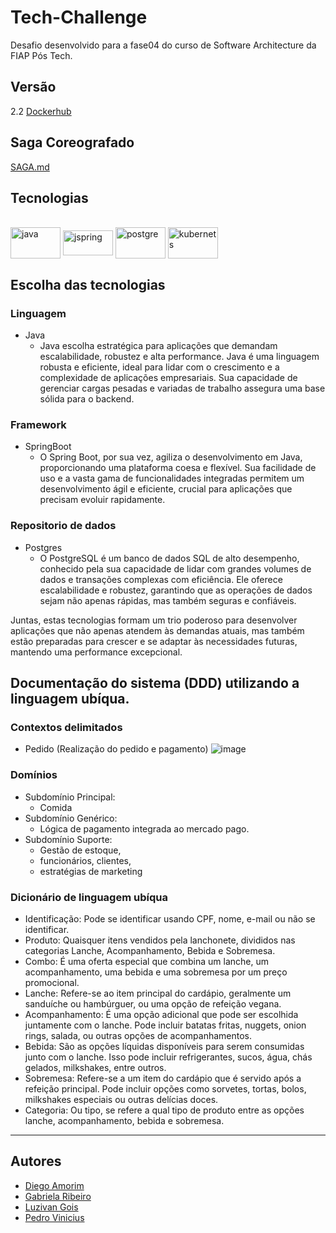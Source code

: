 # Tech-Challenge

Desafio desenvolvido para a fase04 do curso de Software Architecture da FIAP Pós Tech.

## Versão
2.2 [Dockerhub](https://hub.docker.com/repository/docker/pedrovcorsino/tech_challenge/tags "Go to Dockerhub")

## Saga Coreografado
[SAGA.md](https://github.com/PedroVCorsino/Tech-Challenge-Pedidos/blob/main/SAGA.md) 

## Tecnologias
<div style="display: inline_block"><br>
    <img align="center" alt="java" height="50" width="80" src="https://cdn.jsdelivr.net/gh/devicons/devicon/icons/java/java-original-wordmark.svg">    
    <img align="center" alt="jspring" height="40" width="80" src="https://cdn.jsdelivr.net/gh/devicons/devicon/icons/spring/spring-original.svg" />  
    <img align="center" alt="postgre" height="50" width="80" src="https://cdn.jsdelivr.net/gh/devicons/devicon/icons/postgresql/postgresql-original-wordmark.svg">
    <img align="center" alt="kubernets" height="50" width="80" src="https://cdn.jsdelivr.net/gh/devicons/devicon/icons/kubernetes/kubernetes-plain-wordmark.svg">  
</div>

## Escolha das tecnologias
### Linguagem
- Java
    - Java escolha estratégica para aplicações que demandam escalabilidade, robustez e alta performance. Java é uma linguagem robusta e eficiente, ideal para lidar com o crescimento e a complexidade de aplicações empresariais. Sua capacidade de gerenciar cargas pesadas e variadas de trabalho assegura uma base sólida para o backend.

### Framework
- SpringBoot
  - O Spring Boot, por sua vez, agiliza o desenvolvimento em Java, proporcionando uma plataforma coesa e flexível. Sua facilidade de uso e a vasta gama de funcionalidades integradas permitem um desenvolvimento ágil e eficiente, crucial para aplicações que precisam evoluir rapidamente.

### Repositorio de dados
- Postgres
    - O PostgreSQL é um banco de dados SQL de alto desempenho, conhecido pela sua capacidade de lidar com grandes volumes de dados e transações complexas com eficiência. Ele oferece escalabilidade e robustez, garantindo que as operações de dados sejam não apenas rápidas, mas também seguras e confiáveis.

Juntas, estas tecnologias formam um trio poderoso para desenvolver aplicações que não apenas atendem às demandas atuais, mas também estão preparadas para crescer e se adaptar às necessidades futuras, mantendo uma performance excepcional.




## Documentação do sistema (DDD) utilizando a linguagem ubíqua.
### Contextos delimitados
- Pedido (Realização do pedido e pagamento) 
  ![image](https://github.com/PedroVCorsino/Tech-Challenge/assets/61948860/0c627219-8fb8-4bdc-b88a-3d0db6087973)

### Domínios
- Subdomínio Principal:
    - Comida
- Subdomínio Genérico:
    - Lógica de pagamento integrada ao mercado pago.
- Subdomínio Suporte:
    - Gestão de estoque,
    - funcionários, clientes,
    - estratégias de marketing

### Dicionário de linguagem ubíqua
- Identificação: Pode se identificar usando CPF, nome, e-mail ou não se identificar.
- Produto: Quaisquer itens vendidos pela lanchonete, divididos nas categorias Lanche, Acompanhamento, Bebida e Sobremesa.
- Combo: É uma oferta especial que combina um lanche, um acompanhamento, uma bebida e uma sobremesa por um preço promocional.
- Lanche: Refere-se ao item principal do cardápio, geralmente um sanduíche ou hambúrguer, ou uma opção de refeição vegana.
 - Acompanhamento: É uma opção adicional que pode ser escolhida juntamente com o lanche. Pode incluir batatas fritas, nuggets, onion rings, salada, ou outras opções de acompanhamentos.
- Bebida: São as opções líquidas disponíveis para serem consumidas junto com o lanche. Isso pode incluir refrigerantes, sucos, água, chás gelados, milkshakes, entre outros.
- Sobremesa: Refere-se a um item do cardápio que é servido após a refeição principal. Pode incluir opções como sorvetes, tortas, bolos, milkshakes especiais ou outras delícias doces.
- Categoria: Ou tipo, se refere a qual tipo de produto entre as opções lanche, acompanhamento, bebida e sobremesa.
---
  

## Autores
- [Diego Amorim](https://github.com/dieg0amorim)
- [Gabriela Ribeiro](https://github.com/gabsribeiro)
- [Luzivan Gois](https://github.com/luzivanmgois)
- [Pedro Vinicius](https://github.com/PedroVCorsino)

